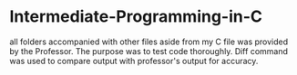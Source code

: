 # Intermediate-Programming-in-C
all folders accompanied with other files aside from my C file was provided by the Professor. 
The purpose was to test code thoroughly. Diff command was used to compare
output with professor's output for accuracy.

